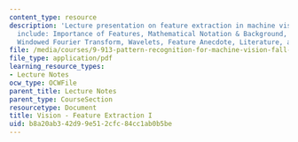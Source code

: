 ```yaml
---
content_type: resource
description: 'Lecture presentation on feature extraction in machine vision. Topics
  include: Importance of Features, Mathematical Notation & Background, Fourier Transform,
  Windowed Fourier Transform, Wavelets, Feature Anecdote, Literature, and Homework.'
file: /media/courses/9-913-pattern-recognition-for-machine-vision-fall-2004/b8a20ab342d99e512cfc84cc1ab0b5be_class_3.pdf
file_type: application/pdf
learning_resource_types:
- Lecture Notes
ocw_type: OCWFile
parent_title: Lecture Notes
parent_type: CourseSection
resourcetype: Document
title: Vision - Feature Extraction I
uid: b8a20ab3-42d9-9e51-2cfc-84cc1ab0b5be
---
```

